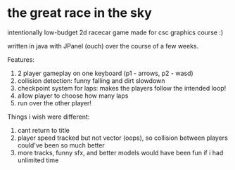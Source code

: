 # the great race in the sky
intentionally low-budget 2d racecar game made for csc graphics course :)

written in java with JPanel (ouch) over the course of a few weeks. 

Features:
1. 2 player gameplay on one keyboard (p1 - arrows, p2 - wasd)
2. collision detection: funny falling and dirt slowdown
3. checkpoint system for laps: makes the players follow the intended loop!
4. allow player to choose how many laps
5. run over the other player!

Things i wish were different:
1. cant return to title
2. player speed tracked but not vector (oops), so collision between players could've been so much better
3. more tracks, funny sfx, and better models would have been fun if i had unlimited time
